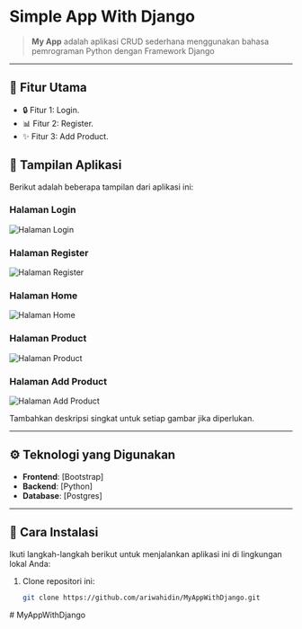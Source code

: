 # Simple App With Django

> **My App** adalah aplikasi CRUD sederhana menggunakan bahasa pemrograman Python dengan Framework Django  

---

## 🌟 Fitur Utama

- 🔒 Fitur 1: Login.
- 📊 Fitur 2: Register.
- ✨ Fitur 3: Add Product.

## 📸 Tampilan Aplikasi

Berikut adalah beberapa tampilan dari aplikasi ini:

### Halaman Login
![Halaman Login](path/to/screenshot2.png)

### Halaman Register
![Halaman Register](path/to/screenshot2.png)

### Halaman Home
![Halaman Home](path/to/screenshot3.png)

### Halaman Product
![Halaman Product](path/to/screenshot3.png)

### Halaman Add Product
![Halaman Add Product](path/to/screenshot3.png)

Tambahkan deskripsi singkat untuk setiap gambar jika diperlukan.

---

## ⚙️ Teknologi yang Digunakan

- **Frontend**: [Bootstrap]
- **Backend**: [Python]
- **Database**: [Postgres]

---

## 🚀 Cara Instalasi

Ikuti langkah-langkah berikut untuk menjalankan aplikasi ini di lingkungan lokal Anda:

1. Clone repositori ini:
   ```bash
   git clone https://github.com/ariwahidin/MyAppWithDjango.git
#   M y A p p W i t h D j a n g o  
 